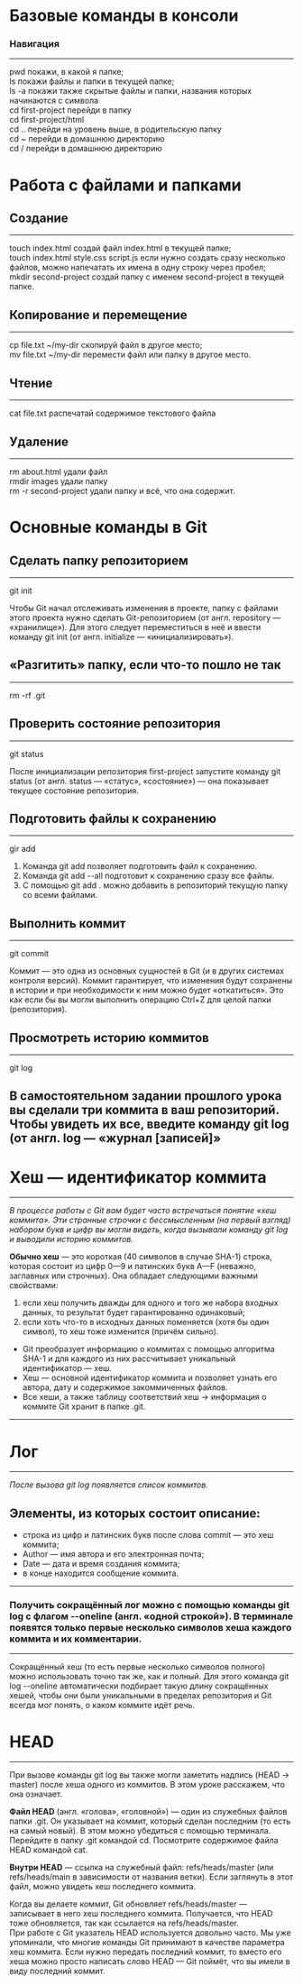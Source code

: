 # **Базовые команды в консоли**
### Навигация
---
pwd  покажи, в какой я папке;  
ls покажи файлы и папки в текущей папке;  
ls -a покажи также скрытые файлы и папки, названия которых начинаются с символа  
cd first-project перейди в папку  
cd first-project/html   
cd .. перейди на уровень выше, в родительскую папку  
cd ~ перейди в домашнюю директорию  
cd / перейди в домашнюю директорию  

# Работа с файлами и папками  
## Создание  
---
touch index.html создай файл index.html в текущей папке;  
touch index.html style.css script.js если нужно создать сразу несколько файлов, можно напечатать их имена в одну строку через пробел;  
mkdir second-project создай папку с именем second-project в текущей папке.  

## Копирование и перемещение  
---
cp file.txt ~/my-dir скопируй файл в другое место;  
mv file.txt ~/my-dir перемести файл или папку в другое место.  

## Чтение  
----
cat file.txt распечатай содержимое текстового файла  

## Удаление  
---
rm about.html удали файл  
rmdir images удали папку  
rm -r second-project  удали папку и всё, что она содержит.  


# **Основные команды в Git**  
## Сделать папку репозиторием  
---
 git init  

 Чтобы Git начал отслеживать изменения в проекте, папку с файлами этого проекта нужно сделать Git-репозиторием (от англ. repository — «хранилище»). Для этого следует переместиться в неё и ввести команду git init (от англ. initialize — «инициализировать»).  

## «Разгитить» папку, если что-то пошло не так  
---
rm -rf .git  
## Проверить состояние репозитория  
---
git status  

После инициализации репозитория first-project запустите команду git status (от англ. status — «статус», «состояние») — она показывает текущее состояние репозитория.   
## Подготовить файлы к сохранению  
---
gir add  

1. Команда git add позволяет подготовить файл к сохранению.  
2. Команда git add --all подготовит к сохранению сразу все файлы.  
3. С помощью git add . можно добавить в репозиторий текущую папку со всеми файлами.  
## Выполнить коммит  
---
git commit  

Коммит — это одна из основных сущностей в Git (и в других системах контроля версий). Коммит гарантирует, что изменения будут сохранены в истории и при необходимости к ним можно будет «откатиться». Это как если бы вы могли выполнить операцию Ctrl+Z для целой папки (репозитория).  
## Просмотреть историю коммитов  
---
git log  

В самостоятельном задании прошлого урока вы сделали три коммита в ваш репозиторий. Чтобы увидеть их все, введите команду git log (от англ. log — «журнал [записей]»  
---
# Хеш — идентификатор коммита
---
*В процессе работы с Git вам будет часто встречаться понятие «хеш коммита». Эти странные строчки с бессмысленным (на первый взгляд) набором букв и цифр вы могли видеть, когда вызывали команду git log и выводили историю коммитов.*  

**Обычно хеш** — это короткая (40 символов в случае SHA-1) строка, которая состоит из цифр 0—9 и латинских букв A—F (неважно, заглавных или строчных). Она обладает следующими важными свойствами:  

1. если хеш получить дважды для одного и того же набора входных данных, то результат будет гарантированно одинаковый;
2. если хоть что-то в исходных данных поменяется (хотя бы один символ), то хеш тоже изменится (причём сильно).

- Git преобразует информацию о коммитах с помощью алгоритма SHA-1 и для каждого из них рассчитывает уникальный идентификатор — хеш.  
- Хеш — основной идентификатор коммита и позволяет узнать его автора, дату и содержимое закоммиченных файлов.  
- Все хеши, а также таблицу соответствий хеш → информация о коммите Git хранит в папке .git.  
---
# Лог 
---
*После вызова git log появляется список коммитов.*  

## Элементы, из которых состоит описание:  

- строка из цифр и латинских букв после слова commit — это хеш коммита;  
- Author — имя автора и его электронная почта;  
- Date — дата и время создания коммита;  
- в конце находится сообщение коммита.  

---
### Получить сокращённый лог можно с помощью команды git log с флагом --oneline (англ. «одной строкой»). В терминале появятся только первые несколько символов хеша каждого коммита и их комментарии.
---

Сокращённый хеш (то есть первые несколько символов полного) можно использовать точно так же, как и полный. Для этого команда git log --oneline автоматически подбирает такую длину сокращённых хешей, чтобы они были уникальными в пределах репозитория и Git всегда мог понять, о каком коммите идёт речь.  

# HEAD
---
При вызове команды git log вы также могли заметить надпись (HEAD -> master) после хеша одного из коммитов. В этом уроке расскажем, что она означает.  

**Файл HEAD** (англ. «голова», «головной») — один из служебных файлов папки .git. Он указывает на коммит, который сделан последним (то есть на самый новый).
В этом можно убедиться с помощью терминала. Перейдите в папку .git командой cd. Посмотрите содержимое файла HEAD командой cat.  

**Внутри HEAD** — ссылка на служебный файл: refs/heads/master (или refs/heads/main в зависимости от названия ветки). Если заглянуть в этот файл, можно увидеть хеш последнего коммита.  

Когда вы делаете коммит, Git обновляет refs/heads/master — записывает в него хеш последнего коммита. Получается, что HEAD тоже обновляется, так как ссылается на refs/heads/master.  
При работе с Git указатель HEAD используется довольно часто. Мы уже упоминали, что многие команды Git принимают в качестве параметра хеш коммита. Если нужно передать последний коммит, то вместо его хеша можно просто написать слово HEAD — Git поймёт, что вы имели в виду последний коммит.
